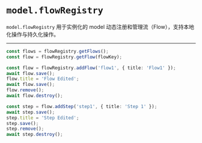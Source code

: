 # `model.flowRegistry`

`model.flowRegistry` 用于实例化的 model 动态注册和管理流（Flow），支持本地化操作与持久化操作。

---

<code src="./demos/basic.tsx"></code>

<code src="./demos/flow-registry.tsx"></code>

```ts
const flows = flowRegistry.getFlows();
const flow = flowRegistry.getFlow(flowKey);

const flow = flowRegistry.addFlow('flow1', { title: 'Flow1' });
await flow.save();
flow.title = 'Flow Edited';
await flow.save();
flow.remove();
await flow.destroy();

const step = flow.addStep('step1', { title: 'Step 1' });
await step.save();
step.title = 'Step Edited';
step.save();
step.remove();
await step.destroy();
```

